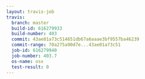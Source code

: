 ```yaml
---
layout: travis-job
travis:
  branch: master
  build-id: 616279933
  build-number: 403
  commit: 43ae01a73c514651db67a6aaae3bf9557ba46239
  commit-range: 70a275a90d7e...43ae01a73c51
  job-id: 616279940
  job-number: 403.7
  os-name: osx
  test-result: 0
---
```

